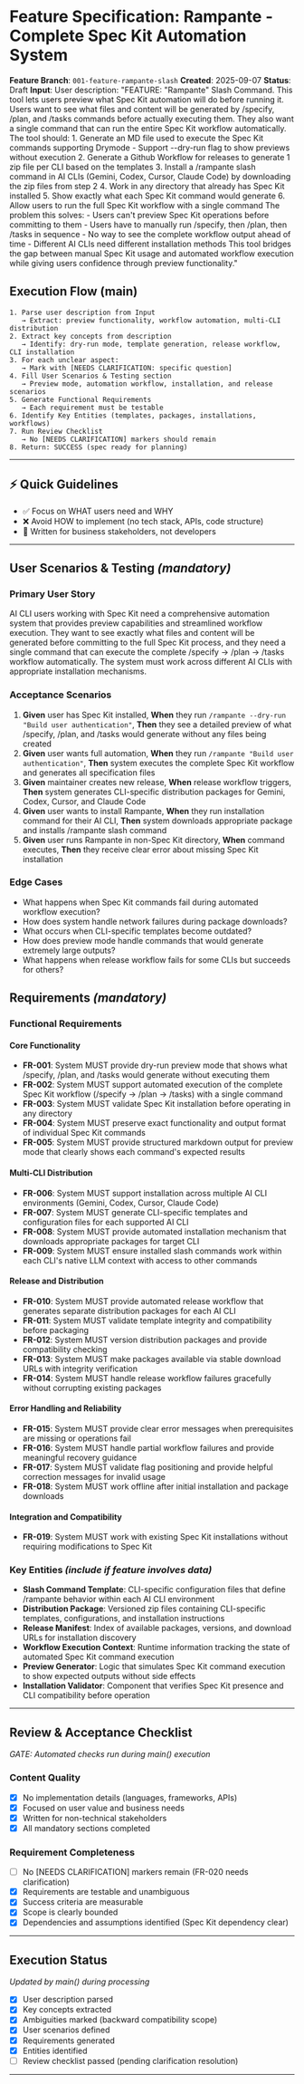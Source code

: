 # Feature Specification: Rampante - Complete Spec Kit Automation System

**Feature Branch**: `001-feature-rampante-slash`
**Created**: 2025-09-07
**Status**: Draft
**Input**: User description: "FEATURE: \"Rampante\" Slash Command. This tool lets users preview what Spec Kit automation will do before running it. Users want to see what files and content will be generated by /specify, /plan, and /tasks commands before actually executing them. They also want a single command that can run the entire Spec Kit workflow automatically. The tool should: 1. Generate an MD file used to execute the Spec Kit commands supporting Drymode - Support --dry-run flag to show previews without execution 2. Generate a Github Workflow for releases to generate 1 zip file per CLI based on the templates 3. Install a /rampante slash command in AI CLIs (Gemini, Codex, Cursor, Claude Code) by downloading the zip files from step 2 4. Work in any directory that already has Spec Kit installed 5. Show exactly what each Spec Kit command would generate 6. Allow users to run the full Spec Kit workflow with a single command The problem this solves: - Users can't preview Spec Kit operations before committing to them - Users have to manually run /specify, then /plan, then /tasks in sequence - No way to see the complete workflow output ahead of time - Different AI CLIs need different installation methods This tool bridges the gap between manual Spec Kit usage and automated workflow execution while giving users confidence through preview functionality."

## Execution Flow (main)

```
1. Parse user description from Input
   → Extract: preview functionality, workflow automation, multi-CLI distribution
2. Extract key concepts from description
   → Identify: dry-run mode, template generation, release workflow, CLI installation
3. For each unclear aspect:
   → Mark with [NEEDS CLARIFICATION: specific question]
4. Fill User Scenarios & Testing section
   → Preview mode, automation workflow, installation, and release scenarios
5. Generate Functional Requirements
   → Each requirement must be testable
6. Identify Key Entities (templates, packages, installations, workflows)
7. Run Review Checklist
   → No [NEEDS CLARIFICATION] markers should remain
8. Return: SUCCESS (spec ready for planning)
```

---

## ⚡ Quick Guidelines

- ✅ Focus on WHAT users need and WHY
- ❌ Avoid HOW to implement (no tech stack, APIs, code structure)
- 👥 Written for business stakeholders, not developers

---

## User Scenarios & Testing _(mandatory)_

### Primary User Story

AI CLI users working with Spec Kit need a comprehensive automation system that provides preview capabilities and streamlined workflow execution. They want to see exactly what files and content will be generated before committing to the full Spec Kit process, and they need a single command that can execute the complete /specify → /plan → /tasks workflow automatically. The system must work across different AI CLIs with appropriate installation mechanisms.

### Acceptance Scenarios

1. **Given** user has Spec Kit installed, **When** they run `/rampante --dry-run "Build user authentication"`, **Then** they see a detailed preview of what /specify, /plan, and /tasks would generate without any files being created
2. **Given** user wants full automation, **When** they run `/rampante "Build user authentication"`, **Then** system executes the complete Spec Kit workflow and generates all specification files
3. **Given** maintainer creates new release, **When** release workflow triggers, **Then** system generates CLI-specific distribution packages for Gemini, Codex, Cursor, and Claude Code
4. **Given** user wants to install Rampante, **When** they run installation command for their AI CLI, **Then** system downloads appropriate package and installs /rampante slash command
5. **Given** user runs Rampante in non-Spec Kit directory, **When** command executes, **Then** they receive clear error about missing Spec Kit installation

### Edge Cases

- What happens when Spec Kit commands fail during automated workflow execution?
- How does system handle network failures during package downloads?
- What occurs when CLI-specific templates become outdated?
- How does preview mode handle commands that would generate extremely large outputs?
- What happens when release workflow fails for some CLIs but succeeds for others?

## Requirements _(mandatory)_

### Functional Requirements

#### Core Functionality

- **FR-001**: System MUST provide dry-run preview mode that shows what /specify, /plan, and /tasks would generate without executing them
- **FR-002**: System MUST support automated execution of the complete Spec Kit workflow (/specify → /plan → /tasks) with a single command
- **FR-003**: System MUST validate Spec Kit installation before operating in any directory
- **FR-004**: System MUST preserve exact functionality and output format of individual Spec Kit commands
- **FR-005**: System MUST provide structured markdown output for preview mode that clearly shows each command's expected results

#### Multi-CLI Distribution

- **FR-006**: System MUST support installation across multiple AI CLI environments (Gemini, Codex, Cursor, Claude Code)
- **FR-007**: System MUST generate CLI-specific templates and configuration files for each supported AI CLI
- **FR-008**: System MUST provide automated installation mechanism that downloads appropriate packages for target CLI
- **FR-009**: System MUST ensure installed slash commands work within each CLI's native LLM context with access to other commands

#### Release and Distribution

- **FR-010**: System MUST provide automated release workflow that generates separate distribution packages for each AI CLI
- **FR-011**: System MUST validate template integrity and compatibility before packaging
- **FR-012**: System MUST version distribution packages and provide compatibility checking
- **FR-013**: System MUST make packages available via stable download URLs with integrity verification
- **FR-014**: System MUST handle release workflow failures gracefully without corrupting existing packages

#### Error Handling and Reliability

- **FR-015**: System MUST provide clear error messages when prerequisites are missing or operations fail
- **FR-016**: System MUST handle partial workflow failures and provide meaningful recovery guidance
- **FR-017**: System MUST validate flag positioning and provide helpful correction messages for invalid usage
- **FR-018**: System MUST work offline after initial installation and package downloads

#### Integration and Compatibility

- **FR-019**: System MUST work with existing Spec Kit installations without requiring modifications to Spec Kit

### Key Entities _(include if feature involves data)_

- **Slash Command Template**: CLI-specific configuration files that define /rampante behavior within each AI CLI environment
- **Distribution Package**: Versioned zip files containing CLI-specific templates, configurations, and installation instructions
- **Release Manifest**: Index of available packages, versions, and download URLs for installation discovery
- **Workflow Execution Context**: Runtime information tracking the state of automated Spec Kit command execution
- **Preview Generator**: Logic that simulates Spec Kit command execution to show expected outputs without side effects
- **Installation Validator**: Component that verifies Spec Kit presence and CLI compatibility before operation

---

## Review & Acceptance Checklist

_GATE: Automated checks run during main() execution_

### Content Quality

- [x] No implementation details (languages, frameworks, APIs)
- [x] Focused on user value and business needs
- [x] Written for non-technical stakeholders
- [x] All mandatory sections completed

### Requirement Completeness

- [ ] No [NEEDS CLARIFICATION] markers remain (FR-020 needs clarification)
- [x] Requirements are testable and unambiguous
- [x] Success criteria are measurable
- [x] Scope is clearly bounded
- [x] Dependencies and assumptions identified (Spec Kit dependency clear)

---

## Execution Status

_Updated by main() during processing_

- [x] User description parsed
- [x] Key concepts extracted
- [x] Ambiguities marked (backward compatibility scope)
- [x] User scenarios defined
- [x] Requirements generated
- [x] Entities identified
- [ ] Review checklist passed (pending clarification resolution)

---
